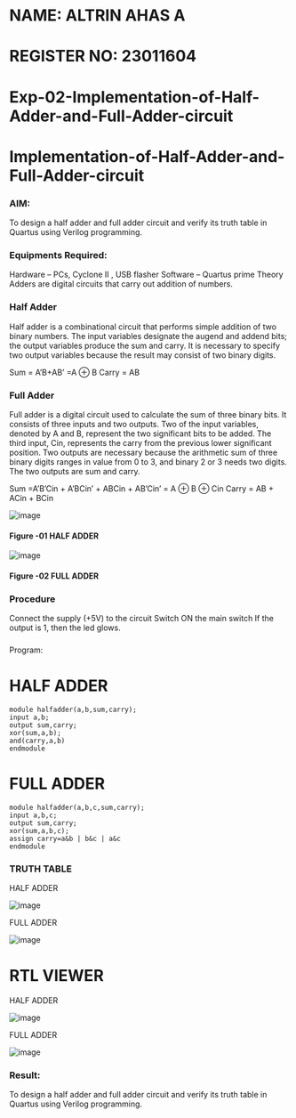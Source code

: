 # NAME: ALTRIN AHAS A
# REGISTER NO: 23011604
# Exp-02-Implementation-of-Half-Adder-and-Full-Adder-circuit

# Implementation-of-Half-Adder-and-Full-Adder-circuit
### AIM:
To design a half adder and full adder circuit and verify its truth table in Quartus using Verilog programming.

### Equipments Required:
Hardware – PCs, Cyclone II , USB flasher
Software – Quartus prime
Theory
Adders are digital circuits that carry out addition of numbers.

### Half Adder
Half adder is a combinational circuit that performs simple addition of two binary numbers. The input variables designate the augend and addend bits; the output variables produce the sum and carry. It is necessary to specify two output variables because the result may consist of two binary digits.

Sum = A’B+AB’ =A ⊕ B Carry = AB

### Full Adder
Full adder is a digital circuit used to calculate the sum of three binary bits. It consists of three inputs and two outputs. Two of the input variables, denoted by A and B, represent the two significant bits to be added. The third input, Cin, represents the carry from the previous lower significant position. Two outputs are necessary because the arithmetic sum of three binary digits ranges in value from 0 to 3, and binary 2 or 3 needs two digits. The two outputs are sum and carry.

Sum =A’B’Cin + A’BCin’ + ABCin + AB’Cin’ = A ⊕ B ⊕ Cin Carry = AB + ACin + BCin

 ![image](https://user-images.githubusercontent.com/36288975/163552156-a13e5a56-c638-4110-97d9-8896907c8d25.png)

#### Figure -01 HALF ADDER 


![image](https://user-images.githubusercontent.com/36288975/163552057-b3547877-6d07-45b4-b7e0-bcfebfad9e1d.png)

#### Figure -02 FULL ADDER 

### Procedure

Connect the supply (+5V) to the circuit
Switch ON the main switch
If the output is 1, then the led glows.
### 
Program:
# HALF ADDER
```
module halfadder(a,b,sum,carry);
input a,b;
output sum,carry;
xor(sum,a,b);
and(carry,a,b)
endmodule
```
# FULL ADDER
```
module halfadder(a,b,c,sum,carry);
input a,b,c;
output sum,carry;
xor(sum,a,b,c);
assign carry=a&b | b&c | a&c
endmodule
```


### TRUTH TABLE 

HALF ADDER

![image](https://github.com/altrinahas/Exp-02-Implementation-of-Half-Adder-and-Full-Adder-circuit/assets/145980038/e917b3ac-1816-4978-908d-2ae7478dd918)

FULL ADDER

![image](https://github.com/altrinahas/Exp-02-Implementation-of-Half-Adder-and-Full-Adder-circuit/assets/145980038/abedc1c1-49ab-4853-b02a-739e2553ba88)

# RTL VIEWER

HALF ADDER

![image](https://github.com/altrinahas/Exp-02-Implementation-of-Half-Adder-and-Full-Adder-circuit/assets/145980038/c07ee31d-47f9-465e-b556-63e83091da5e)

FULL ADDER

![image](https://github.com/altrinahas/Exp-02-Implementation-of-Half-Adder-and-Full-Adder-circuit/assets/145980038/c8fbda02-6596-4b69-92be-d2e23b879e4d)


### Result:

To design a half adder and full adder circuit and verify its truth table in Quartus using Verilog programming. 
